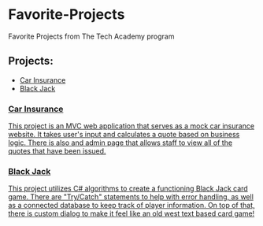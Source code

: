 # Favorite-Projects

Favorite Projects from The Tech Academy program


<h2>Projects:</h2>
  
<ul>
  <li><a href="https://github.com/Kdooby/Basic-C-Sharp-Projects/tree/main/AnotherInsuranceCompany">Car Insurance</li>
  <li><a href="https://github.com/Kdooby/Basic-C-Sharp-Projects/tree/main/TwentyOne/TwentyOne">Black Jack</li>  
</ul>

<h3>Car Insurance</h3>
<p>This project is an MVC web application that serves as a mock car insurance website.
  It takes user's input and calculates a quote based on business logic.  There is also
  and admin page that allows staff to view all of the quotes that have been issued.</p>


<h3>Black Jack</h3>
<p>This project utilizes C# algorithms to create a functioning Black Jack card game.  
  There are "Try/Catch" statements to help with error handling, as well as a connected database to 
  keep track of player information.  On top of that, there is custom dialog to make it feel like
  an old west text based card game!</p>
